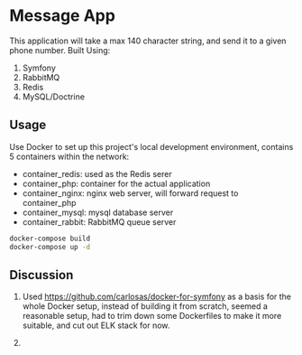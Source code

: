 # Message App

This application will take a max 140 character string, and send it to a given
phone number. Built Using:


1. Symfony
2. RabbitMQ
3. Redis
4. MySQL/Doctrine

## Usage

Use Docker to set up this project's local development environment, contains 5 
containers within the network:

 - container_redis: used as the Redis serer
 - container_php: container for the actual application
 - container_nginx: nginx web server, will forward request to container_php
 - container_mysql: mysql database server
 - container_rabbit: RabbitMQ queue server

```sh
docker-compose build
docker-compose up -d
```

## Discussion

1. Used https://github.com/carlosas/docker-for-symfony as a basis for the whole
Docker setup, instead of building it from scratch, seemed a reasonable setup,
had to trim down some Dockerfiles to make it more suitable, and cut out ELK 
stack for now.

2. 